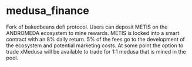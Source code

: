 # medusa_finance
Fork of bakedbeans defi protocol.
Users can deposit METIS on the ANDROMEDA ecosystem to mine rewards. 
METIS is locked into a smart contract with an 8% daily return. 
5% of the fees go to the development of the ecosystem and potential marketing costs.
At some point the option to trade xMedusa will be available to trade for 1:1 medusa that is mined in the pool.

